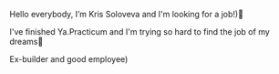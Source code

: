 Hello everybody, I’m Kris Soloveva and I'm looking for a job!)👋 

I've finished Ya.Practicum and I'm trying so hard to find the job of my dreams💞️

Ex-builder and good employee)
